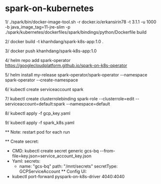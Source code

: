 # spark-on-kubernetes
1/ ./spark/bin/docker-image-tool.sh -r docker.io/erkansirin78 -t 3.1.1 -u 1000 -b java_image_tag=11-jre-slim -p ./spark/kubernetes/dockerfiles/spark/bindings/python/Dockerfile build

2/ docker build -t khanhdang/spark-k8s-app:1.0 .

3/ docker push khanhdang/spark-k8s-app:1.0

4/ helm repo add spark-operator https://googlecloudplatform.github.io/spark-on-k8s-operator

5/ helm install my-release spark-operator/spark-operator --namespace spark-operator --create-namespace

6/ kubectl create serviceaccount spark

7/ kubectl create clusterrolebinding spark-role --clusterrole=edit --serviceaccount=default:spark --namespace=default

8/ kubectl apply -f gcp_key.yaml 

9/ kubectl apply -f spark_k8s.yaml

** Note: restart pod for each run

** Create secret: 
  - CMD: kubectl create secret generic gcs-bq --from-file=key.json=service_account_key.json
  - Yaml: 
    secrets:
      - name: "gcs-bq"
        path: "/mnt/secrets"
        secretType: GCPServiceAccount 
** Config UI:
  - kubectl port-forward pyspark-on-k8s-driver 4040:4040
